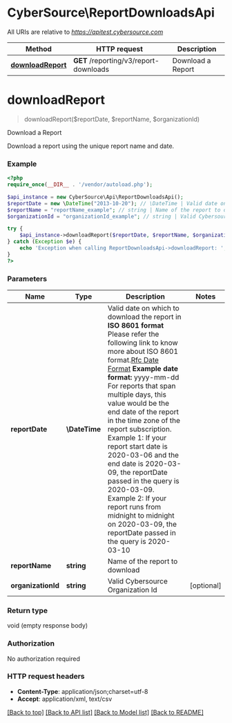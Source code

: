 # CyberSource\ReportDownloadsApi

All URIs are relative to *https://apitest.cybersource.com*

Method | HTTP request | Description
------------- | ------------- | -------------
[**downloadReport**](ReportDownloadsApi.md#downloadReport) | **GET** /reporting/v3/report-downloads | Download a Report


# **downloadReport**
> downloadReport($reportDate, $reportName, $organizationId)

Download a Report

Download a report using the unique report name and date.

### Example
```php
<?php
require_once(__DIR__ . '/vendor/autoload.php');

$api_instance = new CyberSource\Api\ReportDownloadsApi();
$reportDate = new \DateTime("2013-10-20"); // \DateTime | Valid date on which to download the report in **ISO 8601 format** Please refer the following link to know more about ISO 8601 format.[Rfc Date Format](https://xml2rfc.tools.ietf.org/public/rfc/html/rfc3339.html#anchor14)  **Example date format:**  yyyy-mm-dd For reports that span multiple days, this value would be the end date of the report in the time zone of the report subscription. Example 1: If your report start date is 2020-03-06 and the end date is 2020-03-09, the reportDate passed in the query is 2020-03-09. Example 2: If your report runs from midnight to midnight on 2020-03-09, the reportDate passed in the query is 2020-03-10
$reportName = "reportName_example"; // string | Name of the report to download
$organizationId = "organizationId_example"; // string | Valid Cybersource Organization Id

try {
    $api_instance->downloadReport($reportDate, $reportName, $organizationId);
} catch (Exception $e) {
    echo 'Exception when calling ReportDownloadsApi->downloadReport: ', $e->getMessage(), PHP_EOL;
}
?>
```

### Parameters

Name | Type | Description  | Notes
------------- | ------------- | ------------- | -------------
 **reportDate** | **\DateTime**| Valid date on which to download the report in **ISO 8601 format** Please refer the following link to know more about ISO 8601 format.[Rfc Date Format](https://xml2rfc.tools.ietf.org/public/rfc/html/rfc3339.html#anchor14)  **Example date format:**  yyyy-mm-dd For reports that span multiple days, this value would be the end date of the report in the time zone of the report subscription. Example 1: If your report start date is 2020-03-06 and the end date is 2020-03-09, the reportDate passed in the query is 2020-03-09. Example 2: If your report runs from midnight to midnight on 2020-03-09, the reportDate passed in the query is 2020-03-10 |
 **reportName** | **string**| Name of the report to download |
 **organizationId** | **string**| Valid Cybersource Organization Id | [optional]

### Return type

void (empty response body)

### Authorization

No authorization required

### HTTP request headers

 - **Content-Type**: application/json;charset=utf-8
 - **Accept**: application/xml, text/csv

[[Back to top]](#) [[Back to API list]](../../README.md#documentation-for-api-endpoints) [[Back to Model list]](../../README.md#documentation-for-models) [[Back to README]](../../README.md)

